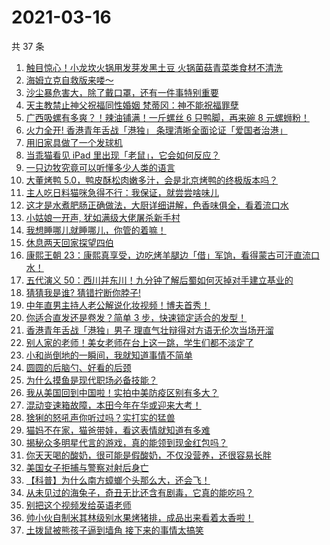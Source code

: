 # 2021-03-16

共 37 条

<!-- BEGIN ZHIHUVIDEO -->
<!-- 最后更新时间 Tue Mar 16 2021 20:09:12 GMT+0800 (China Standard Time) -->
1. [触目惊心！小龙坎火锅用发芽发黑土豆 火锅菌菇青菜类食材不清洗](https://www.zhihu.com/zvideo/1354764314306383873)
1. [海姆立克自救版来喽～](https://www.zhihu.com/zvideo/1353054766595960832)
1. [沙尘暴危害大，除了戴口罩，还有一件事特别重要](https://www.zhihu.com/zvideo/1354949245271695360)
1. [天主教禁止神父祝福同性婚姻 梵蒂冈：神不能祝福罪孽](https://www.zhihu.com/zvideo/1355193566482935808)
1. [广西吸螺有多爽？！辣油铺满！一斤螺丝 6 只鸭脚，再来碗 8 元螺蛳粉！](https://www.zhihu.com/zvideo/1354869756068052992)
1. [火力全开! 香港青年舌战「港独」 条理清晰全面论证「爱国者治港」](https://www.zhihu.com/zvideo/1355058824219336704)
1. [用旧家具做了一个发球机](https://www.zhihu.com/zvideo/1354863932704743424)
1. [当乖猫看见 iPad 里出现「老鼠」，它会如何反应？](https://www.zhihu.com/zvideo/1355158885741907968)
1. [一只边牧究竟可以听懂多少人类的语言](https://www.zhihu.com/zvideo/1355184905685565444)
1. [大董烤鸭 5.0，鸭皮酥松肉嫩多汁，会是北京烤鸭的终极版本吗？](https://www.zhihu.com/zvideo/1354899212547563520)
1. [主人吃日料猫咪急得不行：我保证，就尝尝啥味儿](https://www.zhihu.com/zvideo/1355207717103976448)
1. [这才是水煮肥肠正确做法，大厨详细讲解，色香味俱全，看着流口水](https://www.zhihu.com/zvideo/1355086754588786689)
1. [小姑娘一开声, 犹如满级大佬屠杀新手村](https://www.zhihu.com/zvideo/1354825167613411328)
1. [我想睡哪儿就睡哪儿，你管的着嘛！](https://www.zhihu.com/zvideo/1354828964687446016)
1. [休息两天回家探望四伯](https://www.zhihu.com/zvideo/1355213415393136640)
1. [康熙王朝 23：康熙真享受，边吃烤羊腿边「借」军饷，看得蒙古可汗直流口水！](https://www.zhihu.com/zvideo/1354842013909549056)
1. [五代演义 50：西川并东川！九分钟了解后蜀如何灭掉对手建立基业的](https://www.zhihu.com/zvideo/1355028944127774720)
1. [猜猜我是谁? 猜错拧断你脖子!](https://www.zhihu.com/zvideo/1354471687228870656)
1. [中年直男主持人老公解说化妆视频！博夫首秀！](https://www.zhihu.com/zvideo/1354760831331188737)
1. [你适合直发还是卷发？简单 3 步，快速锁定适合的发型！](https://www.zhihu.com/zvideo/1354806011912474624)
1. [香港青年舌战「港独」男子 理直气壮辩得对方语无伦次当场开溜](https://www.zhihu.com/zvideo/1354815634358771712)
1. [别人家的老师！美女老师在台上这一跳，学生们都不淡定了](https://www.zhihu.com/zvideo/1354117749271052288)
1. [小和尚倒地的一瞬间，我就知道事情不简单](https://www.zhihu.com/zvideo/1354870656731881472)
1. [圆圆的后脑勺、好看的后颈](https://www.zhihu.com/zvideo/1354907455705595904)
1. [为什么摸鱼是现代职场必备技能？](https://www.zhihu.com/zvideo/1354810688032952320)
1. [我从美国回到中国啦！实拍中美防疫区别有多大？](https://www.zhihu.com/zvideo/1354750223730814976)
1. [混动变速箱故障，本田今年在华或迎来大考！](https://www.zhihu.com/zvideo/1354884134142070784)
1. [猞猁的怒吼声你听过吗？实打实的猛兽](https://www.zhihu.com/zvideo/1354091464071294976)
1. [猫妈不在家，猫爸带娃，看这表情就知道有多难](https://www.zhihu.com/zvideo/1354114086549049344)
1. [揭秘众多明星代言的游戏，真的能领到现金红包吗？](https://www.zhihu.com/zvideo/1354727093075357696)
1. [你天天喝的酸奶，很可能是假酸奶，不仅没营养，还很容易长胖](https://www.zhihu.com/zvideo/1354724982514118656)
1. [美国女子拒捕与警察对射后身亡](https://www.zhihu.com/zvideo/1354366020170223616)
1. [【科普】为什么南方蟑螂个头那么大，还会飞！](https://www.zhihu.com/zvideo/1354717555660152832)
1. [从未见过的海兔子，奇丑无比还含有剧毒，它真的能吃吗？](https://www.zhihu.com/zvideo/1354446947109933057)
1. [别把这个视频发给英语老师](https://www.zhihu.com/zvideo/1353754708625072128)
1. [帅小伙自制米其林级别水果烤猪排，成品出来看着太香啦！](https://www.zhihu.com/zvideo/1354754554295107584)
1. [土拨鼠被熊孩子逼到墙角 接下来的事情太搞笑](https://www.zhihu.com/zvideo/1354495919535001600)
<!-- END ZHIHUVIDEO -->
